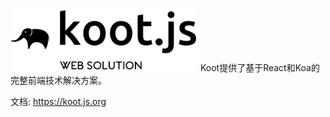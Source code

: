 <!-- # Koot  -->
<img src="./docs/koot-logo@2x.png" width="300px" />
Koot提供了基于React和Koa的完整前端技术解决方案。 

文档: https://koot.js.org


